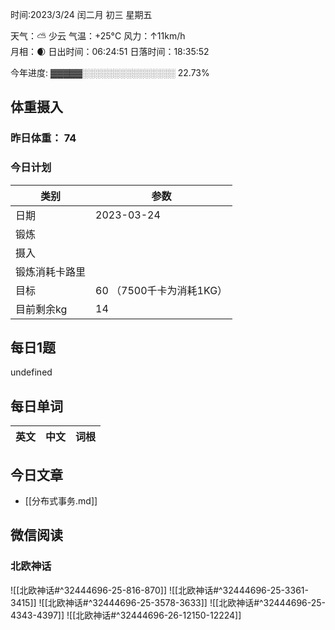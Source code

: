 

时间:2023/3/24 闰二月 初三 星期五

天气：⛅️  少云 气温：+25°C 风力：↑11km/h  
月相：🌒 日出时间：06:24:51 日落时间：18:35:52

今年进度: ▓▓▓▓▓░░░░░░░░░░░░░░░ 22.73%

## 体重摄入

### 昨日体重： 74
### 今日计划
| 类别           | 参数                    |
| -------------- | ----------------------- |
| 日期           | 2023-03-24               |
| 锻炼           |               |
| 摄入           |  |
| 锻炼消耗卡路里 | |
| 目标           | 60      （7500千卡为消耗1KG）                |
| 目前剩余kg               |    14                      |



## 每日1题

undefined

## 每日单词

| 英文       | 中文       |词根|
| ---------- | ---------- | ---|


## 今日文章

- [[分布式事务.md]]

## 微信阅读

<!-- start of weread -->

### 北欧神话
![[北欧神话#^32444696-25-816-870]]
![[北欧神话#^32444696-25-3361-3415]]
![[北欧神话#^32444696-25-3578-3633]]
![[北欧神话#^32444696-25-4343-4397]]
![[北欧神话#^32444696-26-12150-12224]]

<!-- end of weread -->
